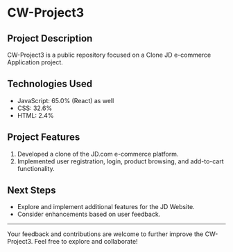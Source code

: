 #  CW-Project3

## Project Description
CW-Project3  is a public repository focused on a Clone JD e-commerce Application project.


## Technologies Used
  - JavaScript: 65.0% (React) as well
  - CSS: 32.6%
  - HTML: 2.4%

## Project Features
1. Developed a clone of the JD.com e-commerce platform.
2. Implemented user registration, login, product browsing, and add-to-cart functionality.

## Next Steps
- Explore and implement additional features for the JD Website.
- Consider enhancements based on user feedback.

---

Your feedback and contributions are welcome to further improve the CW-Project3. Feel free to explore and collaborate!

